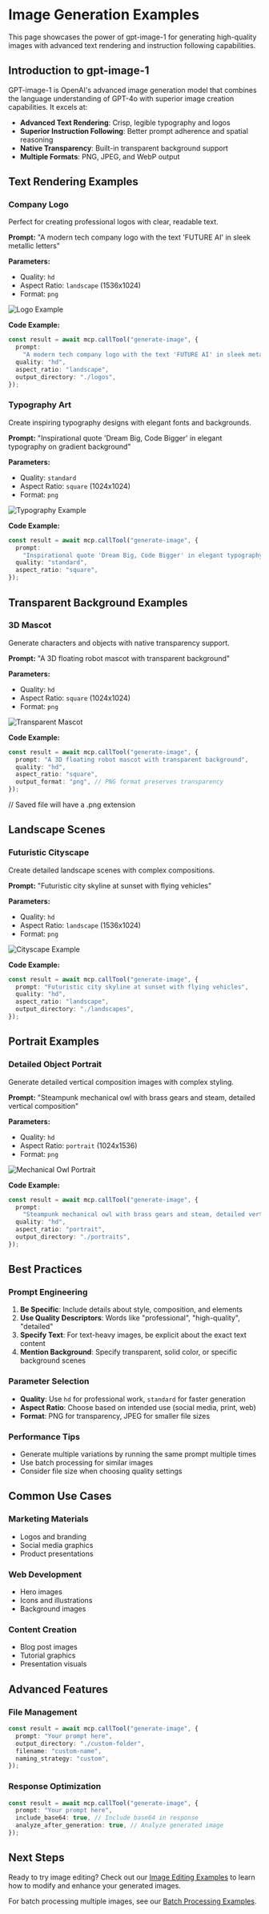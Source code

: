 # Image Generation Examples

This page showcases the power of gpt-image-1 for generating high-quality images with advanced text rendering and instruction following capabilities.

## Introduction to gpt-image-1

GPT-image-1 is OpenAI's advanced image generation model that combines the language understanding of GPT-4o with superior image creation capabilities. It excels at:

- **Advanced Text Rendering**: Crisp, legible typography and logos
- **Superior Instruction Following**: Better prompt adherence and spatial reasoning
- **Native Transparency**: Built-in transparent background support
- **Multiple Formats**: PNG, JPEG, and WebP output

## Text Rendering Examples

### Company Logo

Perfect for creating professional logos with clear, readable text.

**Prompt:** "A modern tech company logo with the text 'FUTURE AI' in sleek metallic letters"

**Parameters:**

- Quality: `hd`
- Aspect Ratio: `landscape` (1536x1024)
- Format: `png`

![Logo Example](/examples/generate/logo-example.png)

**Code Example:**

```typescript
const result = await mcp.callTool("generate-image", {
  prompt:
    "A modern tech company logo with the text 'FUTURE AI' in sleek metallic letters",
  quality: "hd",
  aspect_ratio: "landscape",
  output_directory: "./logos",
});
```

### Typography Art

Create inspiring typography designs with elegant fonts and backgrounds.

**Prompt:** "Inspirational quote 'Dream Big, Code Bigger' in elegant typography on gradient background"

**Parameters:**

- Quality: `standard`
- Aspect Ratio: `square` (1024x1024)
- Format: `png`

![Typography Example](/examples/generate/typography-example.png)

**Code Example:**

```typescript
const result = await mcp.callTool("generate-image", {
  prompt:
    "Inspirational quote 'Dream Big, Code Bigger' in elegant typography on gradient background",
  quality: "standard",
  aspect_ratio: "square",
});
```

## Transparent Background Examples

### 3D Mascot

Generate characters and objects with native transparency support.

**Prompt:** "A 3D floating robot mascot with transparent background"

**Parameters:**

- Quality: `hd`
- Aspect Ratio: `square` (1024x1024)
- Format: `png`

![Transparent Mascot](/examples/generate/transparent-mascot.png)

**Code Example:**

```typescript
const result = await mcp.callTool("generate-image", {
  prompt: "A 3D floating robot mascot with transparent background",
  quality: "hd",
  aspect_ratio: "square",
  output_format: "png", // PNG format preserves transparency
});
```

// Saved file will have a .png extension

## Landscape Scenes

### Futuristic Cityscape

Create detailed landscape scenes with complex compositions.

**Prompt:** "Futuristic city skyline at sunset with flying vehicles"

**Parameters:**

- Quality: `hd`
- Aspect Ratio: `landscape` (1536x1024)
- Format: `png`

![Cityscape Example](/examples/generate/cityscape.png)

**Code Example:**

```typescript
const result = await mcp.callTool("generate-image", {
  prompt: "Futuristic city skyline at sunset with flying vehicles",
  quality: "hd",
  aspect_ratio: "landscape",
  output_directory: "./landscapes",
});
```

## Portrait Examples

### Detailed Object Portrait

Generate detailed vertical composition images with complex styling.

**Prompt:** "Steampunk mechanical owl with brass gears and steam, detailed vertical composition"

**Parameters:**

- Quality: `hd`
- Aspect Ratio: `portrait` (1024x1536)
- Format: `png`

![Mechanical Owl Portrait](/examples/generate/mechanical-owl-portrait.png)

**Code Example:**

```typescript
const result = await mcp.callTool("generate-image", {
  prompt:
    "Steampunk mechanical owl with brass gears and steam, detailed vertical composition",
  quality: "hd",
  aspect_ratio: "portrait",
  output_directory: "./portraits",
});
```

## Best Practices

### Prompt Engineering

1. **Be Specific**: Include details about style, composition, and elements
2. **Use Quality Descriptors**: Words like "professional", "high-quality", "detailed"
3. **Specify Text**: For text-heavy images, be explicit about the exact text content
4. **Mention Background**: Specify transparent, solid color, or specific background scenes

### Parameter Selection

- **Quality**: Use `hd` for professional work, `standard` for faster generation
- **Aspect Ratio**: Choose based on intended use (social media, print, web)
- **Format**: PNG for transparency, JPEG for smaller file sizes

### Performance Tips

- Generate multiple variations by running the same prompt multiple times
- Use batch processing for similar images
- Consider file size when choosing quality settings

## Common Use Cases

### Marketing Materials

- Logos and branding
- Social media graphics
- Product presentations

### Web Development

- Hero images
- Icons and illustrations
- Background images

### Content Creation

- Blog post images
- Tutorial graphics
- Presentation visuals

## Advanced Features

### File Management

```typescript
const result = await mcp.callTool("generate-image", {
  prompt: "Your prompt here",
  output_directory: "./custom-folder",
  filename: "custom-name",
  naming_strategy: "custom",
});
```

### Response Optimization

```typescript
const result = await mcp.callTool("generate-image", {
  prompt: "Your prompt here",
  include_base64: true, // Include base64 in response
  analyze_after_generation: true, // Analyze generated image
});
```

## Next Steps

Ready to try image editing? Check out our [Image Editing Examples](/examples/edit-image-examples) to learn how to modify and enhance your generated images.

For batch processing multiple images, see our [Batch Processing Examples](/examples/batch-edit-examples).
